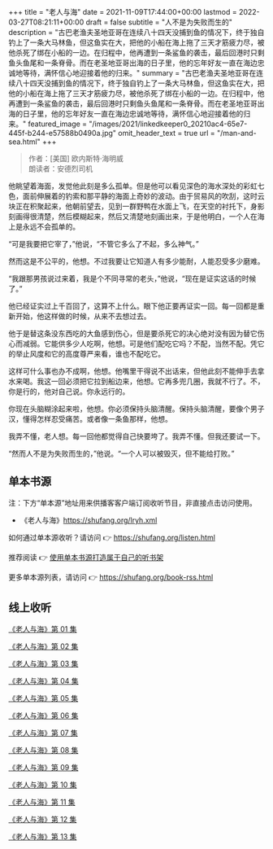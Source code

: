 +++
title = "老人与海"
date = 2021-11-09T17:44:00+00:00
lastmod = 2022-03-27T08:21:11+00:00
draft = false
subtitle = "人不是为失败而生的"
description = "古巴老渔夫圣地亚哥在连续八十四天没捕到鱼的情况下，终于独自钓上了一条大马林鱼，但这鱼实在大，把他的小船在海上拖了三天才筋疲力尽，被他杀死了绑在小船的一边。在归程中，他再遭到一条鲨鱼的袭击，最后回港时只剩鱼头鱼尾和一条脊骨。而在老圣地亚哥出海的日子里，他的忘年好友一直在海边忠诚地等待，满怀信心地迎接着他的归来。"
summary = "古巴老渔夫圣地亚哥在连续八十四天没捕到鱼的情况下，终于独自钓上了一条大马林鱼，但这鱼实在大，把他的小船在海上拖了三天才筋疲力尽，被他杀死了绑在小船的一边。在归程中，他再遭到一条鲨鱼的袭击，最后回港时只剩鱼头鱼尾和一条脊骨。而在老圣地亚哥出海的日子里，他的忘年好友一直在海边忠诚地等待，满怀信心地迎接着他的归来。"
featured_image = "/images/2021/linkedkeeper0_20210ac4-65e7-445f-b244-e57588b0490a.jpg"
omit_header_text = true
url = "/man-and-sea.html"
+++

> 作者：[美国] 欧内斯特·海明威  
> 朗读者：安德烈司机

他眺望着海面，发觉他此刻是多么孤单。但是他可以看见深色的海水深处的彩虹七色，面前伸展着的钓索和那平静的海面上奇妙的波动。由于贸易风的吹刮，这时云块正在积聚起来，他朝前望去，见到一群野鸭在水面上飞，在天空的衬托下，身影刻画得很清楚，然后模糊起来，然后又清楚地刻画出来，于是他明白，一个人在海上是永远不会孤单的。

“可是我要把它宰了，”他说，“不管它多么了不起，多么神气。”

然而这是不公平的，他想。不过我要让它知道人有多少能耐，人能忍受多少磨难。

“我跟那男孩说过来着，我是个不同寻常的老头，”他说，“现在是证实这话的时候了。”

他已经证实过上千百回了，这算不上什么。眼下他正要再证实一回。每一回都是重新开始，他这样做的时候，从来不去想过去。

他于是替这条没东西吃的大鱼感到伤心，但是要杀死它的决心绝对没有因为替它伤心而减弱。它能供多少人吃啊，他想。可是他们配吃它吗？不配，当然不配。凭它的举止风度和它的高度尊严来看，谁也不配吃它。

这样可什么事也办不成啊，他想。他嘴里干得说不出话来，但他此刻不能伸手去拿水来喝。我这一回必须把它拉到船边来，他想。它再多兜几圈，我就不行了。不，你是行的，他对自己说。你永远行的。

你现在头脑糊涂起来啦，他想。你必须保持头脑清醒。保持头脑清醒，要像个男子汉，懂得怎样忍受痛苦。或者像一条鱼那样，他想。

我弄不懂，老人想。每一回他都觉得自己快要垮了。我弄不懂。但我还要试一下。

“然而人不是为失败而生的，”他说。“一个人可以被毁灭，但不能给打败。”

## 单本书源

注：下方“单本源”地址用来供播客客户端订阅收听节目，非直接点击访问使用。

- 《老人与海》https://shufang.org/lryh.xml

如何通过单本源收听？请访问 👉 https://shufang.org/listen.html

推荐阅读 👉 [使用单本书源打造属于自己的听书架](https://shufang.org/your-bookshelf.html)

更多单本源列表，请访问 👉 https://shufang.org/book-rss.html

## 线上收听

[《老人与海》第 01 集](./man-and-sea-1.html)

[《老人与海》第 02 集](./man-and-sea-2.html)

[《老人与海》第 03 集](./man-and-sea-3.html)

[《老人与海》第 04 集](./man-and-sea-4.html)

[《老人与海》第 05 集](./man-and-sea-5.html)

[《老人与海》第 06 集](./man-and-sea-6.html)

[《老人与海》第 07 集](./man-and-sea-7.html)

[《老人与海》第 08 集](./man-and-sea-8.html)

[《老人与海》第 09 集](./man-and-sea-9.html)

[《老人与海》第 10 集](./man-and-sea-10.html)

[《老人与海》第 11 集](./man-and-sea-11.html)

[《老人与海》第 12 集](./man-and-sea-12.html)

[《老人与海》第 13 集](./man-and-sea-13.html)